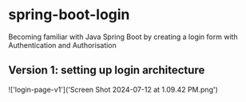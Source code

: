 # spring-boot-login
Becoming familiar with Java Spring Boot by creating a login form with Authentication and Authorisation


## Version 1: setting up login architecture

!['login-page-v1']('Screen Shot 2024-07-12 at 1.09.42 PM.png')
